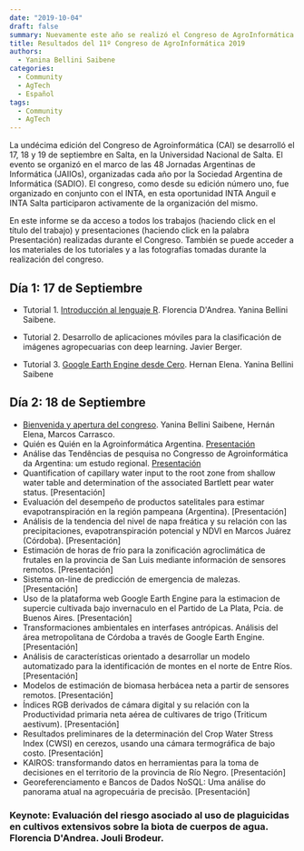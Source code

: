 ```yaml
---
date: "2019-10-04"
draft: false
summary: Nuevamente este año se realizó el Congreso de AgroInformática en el marco de las 48 Jornadas Argentinas de Informática que se realizan en la ciudad de Salta. Es la primera vez que el congreso visita la región NOA de nuestro país, con el objetivo de acercar este espacio científico académico a los grupos de investigación y desarrollo de la región. Este año además de los dos días tradicionales de exposición de trabajos y disertaciones, se realizó un día extra con tutoriales sobre tecnologías y herramientas informáticas para aplicar a la producción agropecuaria. Este informe presenta el material de cada día, presentaciones y trabajos de esta 11º edición del congreso.
title: Resultados del 11º Congreso de AgroInformática 2019
authors: 
  - Yanina Bellini Saibene
categories:
  - Community
  - AgTech
  - Español
tags: 
  - Community
  - AgTech
---
```



La undécima edición del Congreso de Agroinformática (CAI) se desarrolló el 17, 18 y 19 de septiembre en Salta, en la Universidad Nacional de Salta. El evento se organizó en el marco de las 48 Jornadas Argentinas de Informática (JAIIOs), organizadas cada año por la Sociedad Argentina de Informática (SADIO). El congreso, como desde su edición número uno, fue organizado en conjunto con el INTA, en esta oportunidad INTA Anguil e INTA Salta participaron activamente de la organización del mismo.

En este informe se da acceso a todos los trabajos (haciendo click en el título del trabajo) y presentaciones (haciendo click en la palabra Presentación) realizadas durante el Congreso. También se puede acceder a los materiales de los tutoriales y a las fotografías tomadas durante la realización del congreso.

## Día 1: 17 de Septiembre

* Tutorial 1. [Introducción al lenguaje R](https://flor14.github.io/r_cai_2019/).  Florencia D'Andrea. Yanina Bellini Saibene.

* Tutorial 2. Desarrollo de aplicaciones móviles para la clasificación de imágenes agropecuarias con deep learning. Javier Berger.

* Tutorial 3. [Google Earth Engine desde Cero](https://yabellini.netlify.app/courses/gee_course/). Hernan Elena. Yanina Bellini Saibene

## Día 2: 18 de Septiembre

* [Bienvenida y apertura del congreso](https://inta.gob.ar/sites/default/files/presentacioncai2019.pdf). Yanina Bellini Saibene, Hernán Elena, Marcos Carrasco.
* Quién es Quién en la Agroinformática Argentina. [Presentación](https://inta.gob.ar/sites/default/files/01_quien_es_quien.pdf)
* Análise das Tendências de pesquisa no Congresso de Agroinformática da Argentina: um estudo regional. [Presentación](https://inta.gob.ar/sites/default/files/02_analise_das_tendencias.pdf)
* Quantification of capillary water input to the root zone from shallow water table and determination of the associated Bartlett pear water status. [Presentación]
* Evaluación del desempeño de productos satelitales para estimar evapotranspiración en la región pampeana (Argentina). [Presentación]
* Análisis de la tendencia del nivel de napa freática y su relación con las precipitaciones, evapotranspiración potencial y NDVI en Marcos Juárez (Córdoba). [Presentación]
* Estimación de horas de frío para la zonificación agroclimática de frutales en la provincia de San Luis mediante información de sensores remotos. [Presentación]
* Sistema on-line de predicción de emergencia de malezas. [Presentación]
* Uso de la plataforma web Google Earth Engine para la estimacion de supercie cultivada bajo invernaculo en el Partido de La Plata, Pcia. de Buenos Aires. [Presentación]
* Transformaciones ambientales en interfases antrópicas. Análisis del área metropolitana de Córdoba a través de Google Earth Engine. [Presentación]
* Análisis de características orientado a desarrollar un modelo automatizado para la identificación de montes en el norte de Entre Ríos. [Presentación]
* Modelos de estimación de biomasa herbácea neta a partir de sensores remotos. [Presentación]
* Índices RGB derivados de cámara digital y su relación con la Productividad primaria neta aérea de cultivares de trigo (Triticum aestivum). [Presentación]
* Resultados preliminares de la determinación del Crop Water Stress Index (CWSI) en cerezos, usando una cámara termográfica de bajo costo. [Presentación]
* KAIROS: transformando datos en herramientas para la toma de decisiones en el territorio de la provincia de Río Negro. [Presentación]
* Georeferenciamento e Bancos de Dados NoSQL: Uma análise do panorama atual na agropecuária de precisão. [Presentación]

### Keynote: Evaluación del riesgo asociado al uso de plaguicidas en cultivos extensivos sobre la biota de cuerpos de agua. Florencia D'Andrea. Jouli Brodeur.

